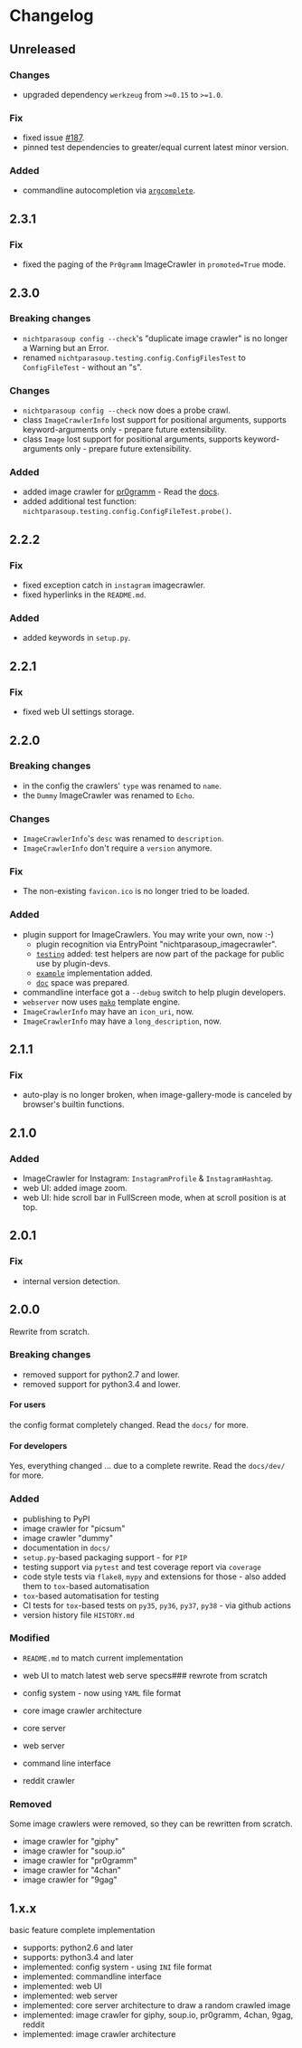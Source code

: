 # Changelog


## Unreleased

### Changes

* upgraded dependency `werkzeug` from `>=0.15` to `>=1.0`.

### Fix

* fixed issue [#187](https://github.com/k4cg/nichtparasoup/issues/187).
* pinned test dependencies to greater/equal current latest minor version.

### Added

* commandline autocompletion via [`argcomplete`](https://pypi.org/project/argcomplete/).


## 2.3.1

### Fix

* fixed the paging of the `Pr0gramm` ImageCrawler in `promoted=True` mode.


## 2.3.0

### Breaking changes

* `nichtparasoup config --check`'s "duplicate image crawler" is no longer a Warning but an Error.
* renamed `nichtparasoup.testing.config.ConfigFilesTest` to `ConfigFileTest` - without an "s".

### Changes

* `nichtparasoup config --check` now does a probe crawl.
* class `ImageCrawlerInfo` lost support for positional arguments, supports keyword-arguments only - prepare future extensibility.
* class `Image` lost support for positional arguments, supports keyword-arguments only - prepare future extensibility.

### Added

* added image crawler for [pr0gramm](https://pr0gramm.com) - Read the [docs](./docs/imagecrawlers/pr0gramm.md).
* added additional test function: `nichtparasoup.testing.config.ConfigFileTest.probe()`.


## 2.2.2

### Fix

* fixed exception catch in `instagram` imagecrawler.
* fixed hyperlinks in the `README.md`.

### Added

* added keywords in `setup.py`.


## 2.2.1

### Fix

* fixed web UI settings storage.


## 2.2.0

### Breaking changes

* in the config the crawlers' `type` was renamed to `name`.
* the `Dummy` ImageCrawler was renamed to `Echo`.

### Changes

* `ImageCrawlerInfo`'s `desc` was renamed to `description`.
* `ImageCrawlerInfo` don't require a `version` anymore.

### Fix

* The non-existing `favicon.ico` is no longer tried to be loaded.

### Added

* plugin support for ImageCrawlers. You may write your own, now :-)
    * plugin recognition via EntryPoint "nichtparasoup_imagecrawler".
    * [`testing`](nichtparasoup/testing) added: test helpers are now part of the package for public use by plugin-devs.
    * [`example`](examples/nichtparasoup-imagecrawler-plugin) implementation added.
    * [`doc`](docs/plugin-development) space was prepared.
* commandline interface got a `--debug` switch to help plugin developers.
* `webserver` now uses [`mako`](https://www.makotemplates.org/) template engine.
* `ImageCrawlerInfo` may have an `icon_uri`, now.
* `ImageCrawlerInfo` may have a `long_description`, now.


## 2.1.1

### Fix

* auto-play is no longer broken, when image-gallery-mode is canceled by browser's builtin functions.


## 2.1.0

### Added

* ImageCrawler for Instagram: `InstagramProfile` & `InstagramHashtag`.
* web UI: added image zoom.
* web UI: hide scroll bar in FullScreen mode, when at scroll position is at top.


## 2.0.1

### Fix

* internal version detection.


## 2.0.0

Rewrite from scratch.

### Breaking changes

* removed support for python2.7 and lower.
* removed support for python3.4 and lower.

#### For users

the config format completely changed. Read the `docs/` for more.

#### For developers

Yes, everything changed ... due to a complete rewrite. Read the `docs/dev/` for more.

### Added

* publishing to PyPI
* image crawler for "picsum"
* image crawler "dummy"
* documentation in `docs/`
* `setup.py`-based packaging support - for `PIP`
* testing support via `pytest` and test coverage report via `coverage`
* code style tests via `flake8`, `mypy` and extensions for those - also added them to `tox`-based automatisation
* `tox`-based automatisation for testing
* CI tests for `tox`-based tests on `py35`, `py36`, `py37`, `py38` - via github actions
* version history file `HISTORY.md`

### Modified

* `README.md` to match current implementation
* web UI to match latest web serve specs### rewrote from scratch

* config system - now using `YAML` file format
* core image crawler architecture
* core server
* web server
* command line interface
* reddit crawler

### Removed

Some image crawlers were removed, so they can be rewritten from scratch.

* image crawler for "giphy"
* image crawler for "soup.io"
* image crawler for "pr0gramm"
* image crawler for "4chan"
* image crawler for "9gag"


## 1.x.x

basic feature complete implementation

* supports: python2.6 and later
* supports: python3.4 and later
* implemented: config system - using `INI` file format
* implemented: commandline interface
* implemented: web UI
* implemented: web server
* implemented: core server architecture to draw a random crawled image
* implemented: image crawler for giphy, soup.io, pr0gramm, 4chan, 9gag, reddit
* implemented: image crawler architecture

